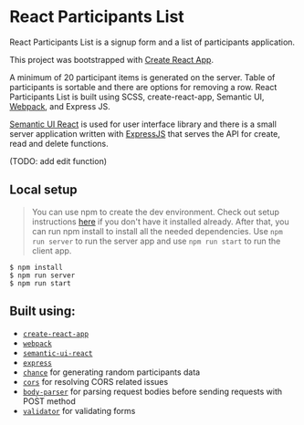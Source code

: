 # React Participants List

React Participants List is a signup form and a list of participants application.

This project was bootstrapped with [Create React App](https://github.com/facebookincubator/create-react-app).

A minimum of 20 participant items is generated on the server. Table of participants is sortable and there are options for removing a row.
React Participants List is built using SCSS, create-react-app, Semantic UI, [Webpack](https://webpack.js.org/), and Express JS.

[Semantic UI React](https://react.semantic-ui.com/) is used for user interface library and there is a small server application written with [ExpressJS](https://expressjs.com/) that serves the API for create, read and delete functions.

(TODO: add edit function)

## Local setup

> You can use npm to create the dev environment. Check out setup instructions [here](https://www.npmjs.com/get-npm) if you don't have it installed already. After that, you can run npm install to install all the needed dependencies. Use `npm run server` to run the server app and use `npm run start` to run the client app.

```
$ npm install
$ npm run server
$ npm run start
```

## Built using:
* [`create-react-app`](https://github.com/facebookincubator/create-react-app)
* [`webpack`](https://github.com/webpack/webpack)
* [`semantic-ui-react`](https://github.com/Semantic-Org/Semantic-UI-React)
* [`express`](https://github.com/expressjs/express/)
* [`chance`](http://chancejs.com/) for generating random participants data
* [`cors`](https://github.com/expressjs/cors) for resolving CORS related issues
* [`body-parser`](https://github.com/expressjs/body-parser) for parsing request bodies before sending requests with POST method
* [`validator`](https://www.npmjs.com/package/validator) for validating forms
